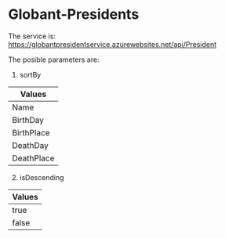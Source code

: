# Globant-Presidents
The service is: https://globantpresidentservice.azurewebsites.net/api/President

The posible parameters are:

1. sortBy
  
  | Values        |
| ------------- |
| Name      |
| BirthDay      |
| BirthPlace      |
| DeathDay      |
| DeathPlace      |
 
2. isDescending
  
  | Values        |
| ------------- |
| true      |
| false      |
